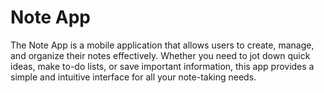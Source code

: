 # Note App
 The Note App is a mobile application that allows users to create, manage, and organize their notes effectively. Whether you need to jot down quick ideas, make to-do lists, or save important information, this app provides a simple and intuitive interface for all your note-taking needs.
